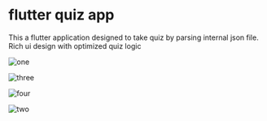 # flutter quiz app


This a flutter application designed to take quiz by parsing internal json file. Rich ui design with optimized quiz logic

![one](https://user-images.githubusercontent.com/69322639/102261564-0b978880-3f3c-11eb-93fd-5e4cab0be857.png)

![three](https://user-images.githubusercontent.com/69322639/102261571-0df9e280-3f3c-11eb-9b2b-80c865296d59.png)

![four](https://user-images.githubusercontent.com/69322639/102261580-0fc3a600-3f3c-11eb-9f40-fe10d6e60de5.png)

![two](https://user-images.githubusercontent.com/69322639/102261587-14885a00-3f3c-11eb-848e-eae86a98ab9f.png)
